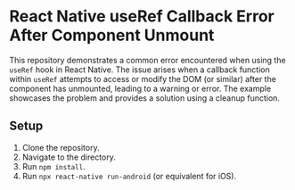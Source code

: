 # React Native useRef Callback Error After Component Unmount

This repository demonstrates a common error encountered when using the `useRef` hook in React Native. The issue arises when a callback function within `useRef` attempts to access or modify the DOM (or similar) after the component has unmounted, leading to a warning or error.  The example showcases the problem and provides a solution using a cleanup function.

## Setup

1. Clone the repository.
2. Navigate to the directory.
3. Run `npm install`.
4. Run `npx react-native run-android` (or equivalent for iOS).